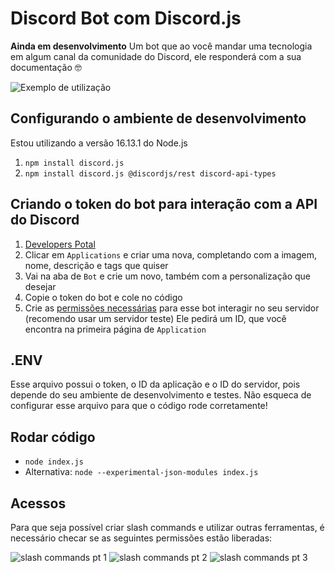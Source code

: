 # Discord Bot com Discord.js

**Ainda em desenvolvimento**
Um bot que ao você mandar uma tecnologia em algum canal da comunidade do Discord, ele responderá com a sua documentação 🤓

![Exemplo de utilização](https://cdn.discordapp.com/attachments/921446556832530443/921507667472711680/unknown.png)

## Configurando o ambiente de desenvolvimento

Estou utilizando a versão 16.13.1 do Node.js
1. `npm install discord.js`
2. `npm install discord.js @discordjs/rest discord-api-types`

## Criando o token do bot para interação com a API do Discord

1. [Developers Potal](https://discord.com/developers/docs/intro)
2. Clicar em `Applications` e criar uma nova, completando com a imagem, nome, descrição e tags que quiser
3. Vai na aba de `Bot` e crie um novo, também com a personalização que desejar 
4. Copie o token do bot e cole no código
5. Crie as [permissões necessárias](https://discordapi.com/permissions.html) para esse bot interagir no seu servidor (recomendo usar um servidor teste)
Ele pedirá um ID, que você encontra na primeira página de `Application`

## .ENV

Esse arquivo possui o token, o ID da aplicação e o ID do servidor, pois depende do seu ambiente de desenvolvimento e testes. Não esqueca de configurar esse arquivo para que o código rode corretamente!

## Rodar código

* `node index.js`
* Alternativa: `node --experimental-json-modules index.js`

## Acessos

Para que seja possível criar slash commands e utilizar outras ferramentas, é necessário checar se as seguintes permissões estão liberadas:

![slash commands pt 1](https://cdn.discordapp.com/attachments/921446556832530443/921471129204424744/unknown.png)
![slash commands pt 2](https://cdn.discordapp.com/attachments/921446556832530443/921471338907041792/unknown.png)
![slash commands pt 3](https://cdn.discordapp.com/attachments/921446556832530443/921471610953801798/unknown.png)
